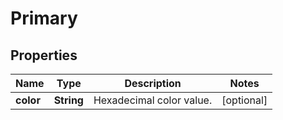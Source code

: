
# Primary

## Properties
Name | Type | Description | Notes
------------ | ------------- | ------------- | -------------
**color** | **String** | Hexadecimal color value. |  [optional]



